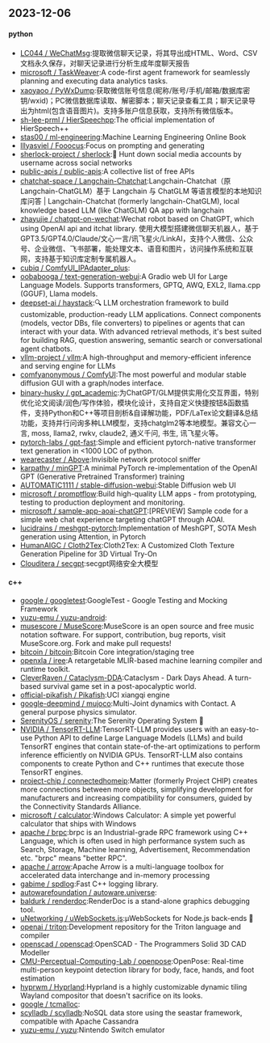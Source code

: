 ## 2023-12-06

#### python
* [LC044 / WeChatMsg](https://github.com/LC044/WeChatMsg):提取微信聊天记录，将其导出成HTML、Word、CSV文档永久保存，对聊天记录进行分析生成年度聊天报告
* [microsoft / TaskWeaver](https://github.com/microsoft/TaskWeaver):A code-first agent framework for seamlessly planning and executing data analytics tasks.
* [xaoyaoo / PyWxDump](https://github.com/xaoyaoo/PyWxDump):获取微信账号信息(昵称/账号/手机/邮箱/数据库密钥/wxid)；PC微信数据库读取、解密脚本；聊天记录查看工具；聊天记录导出为html(包含语音图片)。支持多账户信息获取，支持所有微信版本。
* [sh-lee-prml / HierSpeechpp](https://github.com/sh-lee-prml/HierSpeechpp):The official implementation of HierSpeech++
* [stas00 / ml-engineering](https://github.com/stas00/ml-engineering):Machine Learning Engineering Online Book
* [lllyasviel / Fooocus](https://github.com/lllyasviel/Fooocus):Focus on prompting and generating
* [sherlock-project / sherlock](https://github.com/sherlock-project/sherlock):🔎 Hunt down social media accounts by username across social networks
* [public-apis / public-apis](https://github.com/public-apis/public-apis):A collective list of free APIs
* [chatchat-space / Langchain-Chatchat](https://github.com/chatchat-space/Langchain-Chatchat):Langchain-Chatchat（原Langchain-ChatGLM）基于 Langchain 与 ChatGLM 等语言模型的本地知识库问答 | Langchain-Chatchat (formerly langchain-ChatGLM), local knowledge based LLM (like ChatGLM) QA app with langchain
* [zhayujie / chatgpt-on-wechat](https://github.com/zhayujie/chatgpt-on-wechat):Wechat robot based on ChatGPT, which using OpenAI api and itchat library. 使用大模型搭建微信聊天机器人，基于 GPT3.5/GPT4.0/Claude/文心一言/讯飞星火/LinkAI，支持个人微信、公众号、企业微信、飞书部署，能处理文本、语音和图片，访问操作系统和互联网，支持基于知识库定制专属机器人。
* [cubiq / ComfyUI_IPAdapter_plus](https://github.com/cubiq/ComfyUI_IPAdapter_plus):
* [oobabooga / text-generation-webui](https://github.com/oobabooga/text-generation-webui):A Gradio web UI for Large Language Models. Supports transformers, GPTQ, AWQ, EXL2, llama.cpp (GGUF), Llama models.
* [deepset-ai / haystack](https://github.com/deepset-ai/haystack):🔍 LLM orchestration framework to build customizable, production-ready LLM applications. Connect components (models, vector DBs, file converters) to pipelines or agents that can interact with your data. With advanced retrieval methods, it's best suited for building RAG, question answering, semantic search or conversational agent chatbots.
* [vllm-project / vllm](https://github.com/vllm-project/vllm):A high-throughput and memory-efficient inference and serving engine for LLMs
* [comfyanonymous / ComfyUI](https://github.com/comfyanonymous/ComfyUI):The most powerful and modular stable diffusion GUI with a graph/nodes interface.
* [binary-husky / gpt_academic](https://github.com/binary-husky/gpt_academic):为ChatGPT/GLM提供实用化交互界面，特别优化论文阅读/润色/写作体验，模块化设计，支持自定义快捷按钮&函数插件，支持Python和C++等项目剖析&自译解功能，PDF/LaTex论文翻译&总结功能，支持并行问询多种LLM模型，支持chatglm2等本地模型。兼容文心一言, moss, llama2, rwkv, claude2, 通义千问, 书生, 讯飞星火等。
* [pytorch-labs / gpt-fast](https://github.com/pytorch-labs/gpt-fast):Simple and efficient pytorch-native transformer text generation in <1000 LOC of python.
* [wearecaster / Above](https://github.com/wearecaster/Above):Invisible network protocol sniffer
* [karpathy / minGPT](https://github.com/karpathy/minGPT):A minimal PyTorch re-implementation of the OpenAI GPT (Generative Pretrained Transformer) training
* [AUTOMATIC1111 / stable-diffusion-webui](https://github.com/AUTOMATIC1111/stable-diffusion-webui):Stable Diffusion web UI
* [microsoft / promptflow](https://github.com/microsoft/promptflow):Build high-quality LLM apps - from prototyping, testing to production deployment and monitoring.
* [microsoft / sample-app-aoai-chatGPT](https://github.com/microsoft/sample-app-aoai-chatGPT):[PREVIEW] Sample code for a simple web chat experience targeting chatGPT through AOAI.
* [lucidrains / meshgpt-pytorch](https://github.com/lucidrains/meshgpt-pytorch):Implementation of MeshGPT, SOTA Mesh generation using Attention, in Pytorch
* [HumanAIGC / Cloth2Tex](https://github.com/HumanAIGC/Cloth2Tex):Cloth2Tex: A Customized Cloth Texture Generation Pipeline for 3D Virtual Try-On
* [Clouditera / secgpt](https://github.com/Clouditera/secgpt):secgpt网络安全大模型

#### c++
* [google / googletest](https://github.com/google/googletest):GoogleTest - Google Testing and Mocking Framework
* [yuzu-emu / yuzu-android](https://github.com/yuzu-emu/yuzu-android):
* [musescore / MuseScore](https://github.com/musescore/MuseScore):MuseScore is an open source and free music notation software. For support, contribution, bug reports, visit MuseScore.org. Fork and make pull requests!
* [bitcoin / bitcoin](https://github.com/bitcoin/bitcoin):Bitcoin Core integration/staging tree
* [openxla / iree](https://github.com/openxla/iree):A retargetable MLIR-based machine learning compiler and runtime toolkit.
* [CleverRaven / Cataclysm-DDA](https://github.com/CleverRaven/Cataclysm-DDA):Cataclysm - Dark Days Ahead. A turn-based survival game set in a post-apocalyptic world.
* [official-pikafish / Pikafish](https://github.com/official-pikafish/Pikafish):UCI xiangqi engine
* [google-deepmind / mujoco](https://github.com/google-deepmind/mujoco):Multi-Joint dynamics with Contact. A general purpose physics simulator.
* [SerenityOS / serenity](https://github.com/SerenityOS/serenity):The Serenity Operating System 🐞
* [NVIDIA / TensorRT-LLM](https://github.com/NVIDIA/TensorRT-LLM):TensorRT-LLM provides users with an easy-to-use Python API to define Large Language Models (LLMs) and build TensorRT engines that contain state-of-the-art optimizations to perform inference efficiently on NVIDIA GPUs. TensorRT-LLM also contains components to create Python and C++ runtimes that execute those TensorRT engines.
* [project-chip / connectedhomeip](https://github.com/project-chip/connectedhomeip):Matter (formerly Project CHIP) creates more connections between more objects, simplifying development for manufacturers and increasing compatibility for consumers, guided by the Connectivity Standards Alliance.
* [microsoft / calculator](https://github.com/microsoft/calculator):Windows Calculator: A simple yet powerful calculator that ships with Windows
* [apache / brpc](https://github.com/apache/brpc):brpc is an Industrial-grade RPC framework using C++ Language, which is often used in high performance system such as Search, Storage, Machine learning, Advertisement, Recommendation etc. "brpc" means "better RPC".
* [apache / arrow](https://github.com/apache/arrow):Apache Arrow is a multi-language toolbox for accelerated data interchange and in-memory processing
* [gabime / spdlog](https://github.com/gabime/spdlog):Fast C++ logging library.
* [autowarefoundation / autoware.universe](https://github.com/autowarefoundation/autoware.universe):
* [baldurk / renderdoc](https://github.com/baldurk/renderdoc):RenderDoc is a stand-alone graphics debugging tool.
* [uNetworking / uWebSockets.js](https://github.com/uNetworking/uWebSockets.js):μWebSockets for Node.js back-ends 🤘
* [openai / triton](https://github.com/openai/triton):Development repository for the Triton language and compiler
* [openscad / openscad](https://github.com/openscad/openscad):OpenSCAD - The Programmers Solid 3D CAD Modeller
* [CMU-Perceptual-Computing-Lab / openpose](https://github.com/CMU-Perceptual-Computing-Lab/openpose):OpenPose: Real-time multi-person keypoint detection library for body, face, hands, and foot estimation
* [hyprwm / Hyprland](https://github.com/hyprwm/Hyprland):Hyprland is a highly customizable dynamic tiling Wayland compositor that doesn't sacrifice on its looks.
* [google / tcmalloc](https://github.com/google/tcmalloc):
* [scylladb / scylladb](https://github.com/scylladb/scylladb):NoSQL data store using the seastar framework, compatible with Apache Cassandra
* [yuzu-emu / yuzu](https://github.com/yuzu-emu/yuzu):Nintendo Switch emulator
